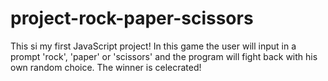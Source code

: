# project-rock-paper-scissors
This si my first JavaScript project!
In this game the user will input in a prompt 'rock', 'paper' or 'scissors' and the program will fight back with his own random choice. The winner is celecrated!